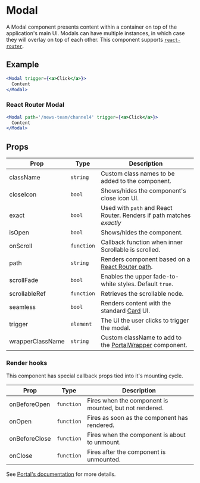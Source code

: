 # Modal

A Modal component presents content within a container on top of the application's main UI. Modals can have multiple instances, in which case they will overlay on top of each other. This component supports [`react-router`](https://github.com/ReactTraining/react-router).


## Example

```jsx
<Modal trigger={<a>Click</a>}>
  Content
</Modal>
```


### React Router Modal

```jsx
<Modal path='/news-team/channel4' trigger={<a>Click</a>}>
  Content
</Modal>
```



## Props

| Prop | Type | Description |
| --- | --- | --- |
| className | `string` | Custom class names to be added to the component. |
| closeIcon | `bool` | Shows/hides the component's close icon UI. |
| exact | `bool` | Used with `path` and React Router. Renders if path matches _exactly_ |
| isOpen | `bool` | Shows/hides the component. |
| onScroll | `function` | Callback function when inner Scrollable is scrolled. |
| path | `string` | Renders component based on a [React Router path](https://reacttraining.com/react-router/web/api/Route/path-string). |
| scrollFade | `bool` | Enables the upper fade-to-white styles. Default `true`. |
| scrollableRef | `function` | Retrieves the scrollable node. |
| seamless | `bool` | Renders content with the standard [Card](../Card) UI. |
| trigger | `element` | The UI the user clicks to trigger the modal. |
| wrapperClassName | `string` | Custom className to add to the [PortalWrapper](../PortalWrapper) component. |


### Render hooks

This component has special callback props tied into it's mounting cycle.

| Prop | Type | Description |
| --- | --- | --- |
| onBeforeOpen | `function` | Fires when the component is mounted, but not rendered. |
| onOpen | `function` | Fires as soon as the component has rendered. |
| onBeforeClose | `function` | Fires when the component is about to unmount. |
| onClose | `function` | Fires after the component is unmounted. |

See [Portal's documentation](../Portal#render-hooks) for more details.
